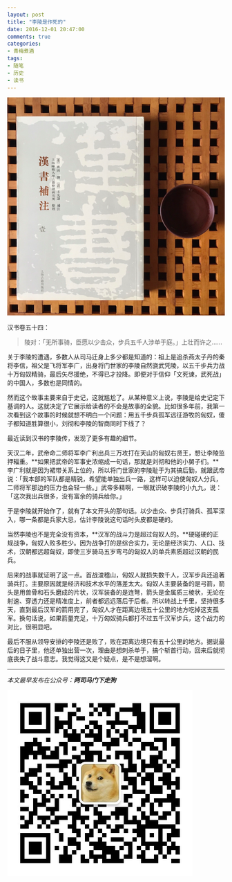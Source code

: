 ```yaml
---
layout: post
title: "李陵是作死的"
date: 2016-12-01 20:47:00
comments: true
categories:
- 青梅煮酒
tags:
- 随笔
- 历史
- 读书
---
```


![](/image/20161021001.png)

汉书卷五十四：

> 陵对：「无所事骑，臣愿以少击众，步兵五千人涉单于庭。」上壮而许之……

关于李陵的遭遇，多数人从司马迁身上多少都是知道的：祖上是追杀燕太子丹的秦将李信，祖父是飞将军李广，出身将门世家的李陵自然骁武凭陵，以五千步兵力战十万匈奴精骑，最后矢尽援绝，不得已才投降。即便对于信仰「文死谏，武死战」的中国人，多数也是同情的。

然而这个故事主要来自于史记，这就尴尬了。从某种意义上说，李陵是给史记定下基调的人。这就决定了它展示给读者的不会是故事的全貌。比如很多年前，我第一次看到这个故事的时候就想不明白一个问题：用五千步兵孤军远征游牧的匈奴，傻子都知道胜算很小，刘彻和李陵的智商同时下线了？

最近读到汉书的李陵传，发现了更多有趣的细节。

天汉二年，武帝命二师将军李广利出兵三万攻打在天山的匈奴右贤王，想让李陵监押辎重。**如果把武帝的军事史浓缩成一句话，那就是刘彻和他的小舅子们。**李广利就是因为裙带关系上位的，所以将门世家的李陵耻于为其搞后勤，就跟武帝说：「我本部的军队都是精锐，希望能单独出兵一路，这样可以迫使匈奴人分兵，二师将军那边的压力也会轻一些。」武帝多精啊，一眼就识破李陵的小九九，说：「这次我出兵很多，没有富余的骑兵给你。」

于是李陵就开始作了，就有了本文开头的那句话。以少击众、步兵打骑兵、孤军深入，哪一条都是兵家大忌，估计李陵说这句话时头皮都是硬的。

当然李陵也不是完全没有资本，**汉军的战斗力是超过匈奴人的。**硬碰硬的正规战争，匈奴人败多胜少。因为战争打的是综合实力，无论是经济实力、人口、技术，汉朝都远超匈奴，即使三岁骑马五岁弯弓的匈奴人的单兵素质超过汉朝的民兵。

后来的战事就证明了这一点。首战浚稽山，匈奴人就损失数千人，汉军步兵还追著骑兵打。主要原因就是经济和技术水平的落差太大。匈奴人主要装备的是弓箭，箭头是用兽骨和石头磨成的片状，汉军装备的是连弩，箭头是金属质三棱状，无论在射速、穿透力还是精准度上，前者都远远落后于后者。所以转战上千里，坚持很多天，直到最后汉军的箭用完了，匈奴人才在距离边境五十公里的地方吃掉这支孤军。换句话说，如果箭量充足，十万匈奴骑兵都打不过五千汉军步兵，这个战力的对比，很明显吧。

最后不服从领导安排的李陵还是败了，败在距离边境只有五十公里的地方。据说最后的日子里，他还单独出营一次，理由是想刺杀单于，搞个斩首行动，回来后就彻底丧失了战斗意志。我觉得这又是个疑点，是不是想溜啊。

<hr>

*本文最早发布在公众号：__两司马门下走狗__*

![](/asset/qrcode_zougou.jpg)

